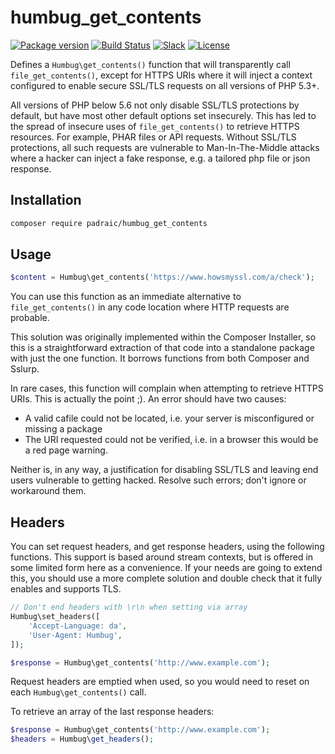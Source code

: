 # humbug_get_contents

[![Package version](https://img.shields.io/packagist/v/padraic/humbug_get_contents.svg?style=flat-square)](https://packagist.org/packages/padraic/humbug_get_contents)
[![Build Status](https://img.shields.io/travis/humbug/file_get_contents.svg?branch=master&style=flat-square)](https://travis-ci.org/humbug/file_get_contents?branch=master)
[![Slack](https://img.shields.io/badge/slack-%23humbug-red.svg?style=flat-square)](https://symfony.com/slack-invite)
[![License](https://img.shields.io/badge/license-MIT-red.svg?style=flat-square)](LICENSE)

Defines a `Humbug\get_contents()` function that will transparently call `file_get_contents()`,
except for HTTPS URIs where it will inject a context configured to enable secure
SSL/TLS requests on all versions of PHP 5.3+.

All versions of PHP below 5.6 not only disable SSL/TLS protections by default, but
have most other default options set insecurely. This has led to
the spread of insecure uses of `file_get_contents()` to retrieve HTTPS resources. For example,
PHAR files or API requests. Without SSL/TLS protections, all such requests are vulnerable
to Man-In-The-Middle attacks where a hacker can inject a fake response, e.g. a tailored php
file or json response.

## Installation

```bash
composer require padraic/humbug_get_contents
```


## Usage

```php
$content = Humbug\get_contents('https://www.howsmyssl.com/a/check');
```

You can use this function as an immediate alternative to `file_get_contents()` in any code
location where HTTP requests are probable.

This solution was originally implemented within the Composer Installer, so this is a
straightforward extraction of that code into a standalone package with just the one function.
It borrows functions from both Composer and Sslurp.

In rare cases, this function will complain when attempting to retrieve HTTPS URIs. This is
actually the point ;). An error should have two causes:

* A valid cafile could not be located, i.e. your server is misconfigured or missing a package
* The URI requested could not be verified, i.e. in a browser this would be a red page warning.

Neither is, in any way, a justification for disabling SSL/TLS and leaving end users vulnerable
to getting hacked. Resolve such errors; don't ignore or workaround them.


## Headers

You can set request headers, and get response headers, using the following functions.
This support is based around stream contexts, but is offered in some limited form
here as a convenience. If your needs are going to extend this, you should use a
more complete solution and double check that it fully enables and supports TLS.

```php
// Don't end headers with \r\n when setting via array
Humbug\set_headers([
    'Accept-Language: da',
    'User-Agent: Humbug',
]);

$response = Humbug\get_contents('http://www.example.com');
```

Request headers are emptied when used, so you would need to reset on each
`Humbug\get_contents()` call.

To retrieve an array of the last response headers:

```php
$response = Humbug\get_contents('http://www.example.com');
$headers = Humbug\get_headers();
```
